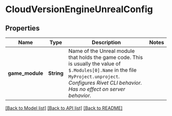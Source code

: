 # CloudVersionEngineUnrealConfig

## Properties

Name | Type | Description | Notes
------------ | ------------- | ------------- | -------------
**game_module** | **String** | Name of the Unreal module that holds the game code. This is usually the value of `$.Modules[0].Name` in the file `MyProject.unproject`. _Configures Rivet CLI behavior. Has no effect on server behavior._ | 

[[Back to Model list]](../README.md#documentation-for-models) [[Back to API list]](../README.md#documentation-for-api-endpoints) [[Back to README]](../README.md)


